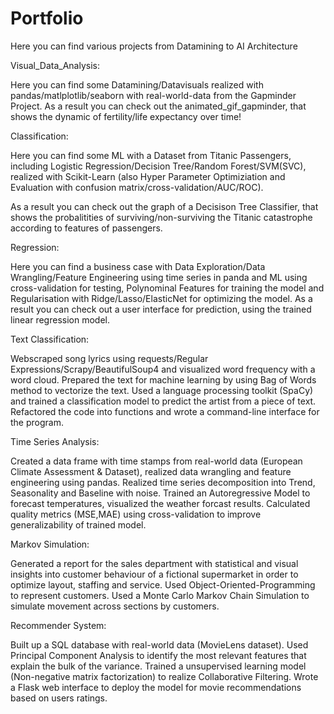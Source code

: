 # Portfolio
Here you can find various projects from Datamining to AI Architecture

Visual_Data_Analysis:

Here you can find some Datamining/Datavisuals realized with pandas/matlplotlib/seaborn with real-world-data from the Gapminder Project.
As a result you can check out the animated_gif_gapminder, that shows the dynamic of fertility/life expectancy over time!

Classification:

Here you can find some ML with a Dataset from Titanic Passengers, including Logistic Regression/Decision Tree/Random Forest/SVM(SVC), 
realized with Scikit-Learn (also Hyper Parameter Optimiziation and Evaluation with confusion matrix/cross-validation/AUC/ROC).

As a result you can check out the graph of a Decisison Tree Classifier, that shows the probalitities of surviving/non-surviving 
the Titanic catastrophe according to features of passengers.

Regression:

Here you can find a business case with Data Exploration/Data Wrangling/Feature Engineering using time series in panda 
and ML using cross-validation for testing, Polynominal Features for training the model and Regularisation 
with Ridge/Lasso/ElasticNet for optimizing the model.
As a result you can check out a user interface for prediction, using the trained linear regression model.

Text Classification:

Webscraped song lyrics using requests/Regular Expressions/Scrapy/BeautifulSoup4 and visualized word frequency with a word cloud.
Prepared the text for machine learning by using Bag of Words method to vectorize the text.
Used a language processing toolkit (SpaCy) and trained a classification model to predict the artist from a piece of text.
Refactored the code into functions and wrote a command-line interface for the program.

Time Series Analysis:

Created a data frame with time stamps from real-world data (European Climate Assessment & Dataset), realized data wrangling and feature
engineering using pandas.
Realized time series decomposition into Trend, Seasonality and Baseline with noise.
Trained an Autoregressive Model to forecast temperatures, visualized the weather forcast results.
Calculated quality metrics (MSE,MAE) using cross-validation to improve generalizability of trained model.

Markov Simulation:

Generated a report for the sales department with statistical and visual insights into customer behaviour of a fictional supermarket in order to
optimize layout, staffing and service.
Used Object-Oriented-Programming to represent customers.
Used a Monte Carlo Markov Chain Simulation to simulate movement across sections by customers.

Recommender System:

Built up a SQL database with real-world data (MovieLens dataset). Used Principal Component Analysis to identify the most relevant features
that explain the bulk of the variance.
Trained a unsupervised learning model (Non-negative matrix factorization) to realize Collaborative Filtering.
Wrote a Flask web interface to deploy the model for movie recommendations based on users ratings.

